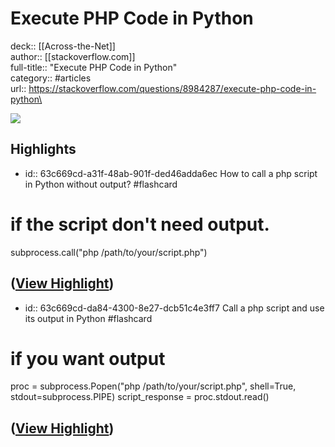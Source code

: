 # Execute PHP Code in Python

deck:: [[Across-the-Net]]\
author:: [[stackoverflow.com]]\
full-title:: "Execute PHP Code in Python"\
category:: #articles\
url:: https://stackoverflow.com/questions/8984287/execute-php-code-in-python\

![](https://readwise-assets.s3.amazonaws.com/static/images/article2.74d541386bbf.png)
## Highlights
- id:: 63c669cd-a31f-48ab-901f-ded46adda6ec
   How to call a php script in Python without output? #flashcard
# if the script don't need output.
   subprocess.call("php /path/to/your/script.php")

  ([View Highlight](https://instapaper.com/read/1398183271/15904175))
-
- id:: 63c669cd-da84-4300-8e27-dcb51c4e3ff7
   Call a php script and use its output in Python #flashcard
# if you want output
   proc = subprocess.Popen("php /path/to/your/script.php", shell=True, stdout=subprocess.PIPE)
   script_response = proc.stdout.read()

  ([View Highlight](https://instapaper.com/read/1398183271/15904192))
-